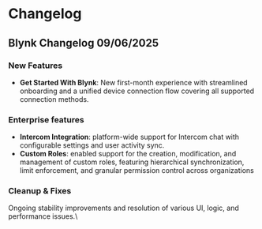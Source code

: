 # Changelog

## Blynk Changelog 09/06/2025&#x20;

### New Features

* **Get Started With Blynk**: New first-month experience with streamlined onboarding and a unified device connection flow covering all supported connection methods.

### Enterprise features

* **Intercom Integration**: platform-wide support for Intercom chat with configurable settings and user activity sync.&#x20;
* **Custom Roles**: enabled support for the creation, modification, and management of custom roles, featuring hierarchical synchronization, limit enforcement, and granular permission control across organizations

### Cleanup & Fixes

Ongoing stability improvements and resolution of various UI, logic, and performance issues.\

